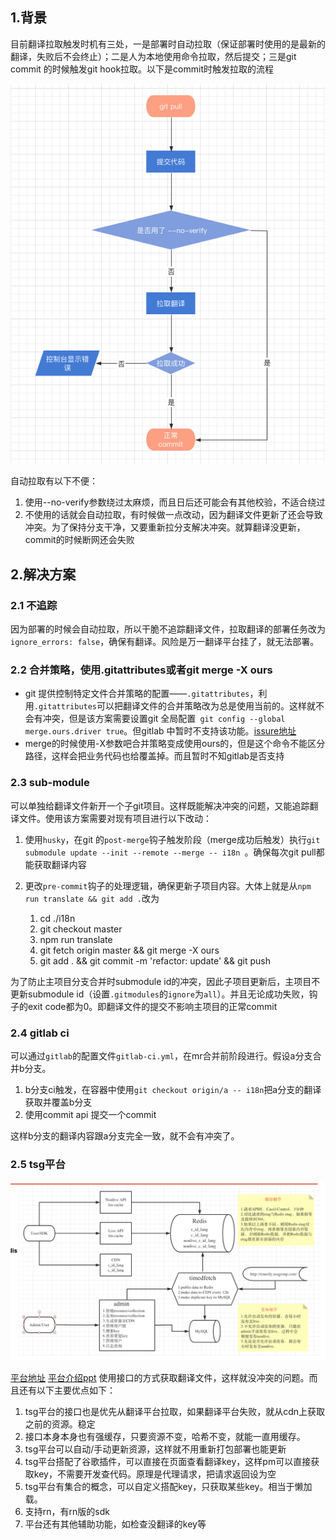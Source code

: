 ## 1.背景

目前翻译拉取触发时机有三处，一是部署时自动拉取（保证部署时使用的是最新的翻译，失败后不会终止）；二是人为本地使用命令拉取，然后提交；三是git commit 的时候触发git hook拉取。以下是commit时触发拉取的流程

![image-20220209141129842](image-20220209141129842.png)

自动拉取有以下不便：

1. 使用--no-verify参数绕过太麻烦，而且日后还可能会有其他校验，不适合绕过
2. 不使用的话就会自动拉取，有时候做一点改动，因为翻译文件更新了还会导致冲突。为了保持分支干净，又要重新拉分支解决冲突。就算翻译没更新，commit的时候断网还会失败



## 2.解决方案

### 2.1 不追踪

因为部署的时候会自动拉取，所以干脆不追踪翻译文件，拉取翻译的部署任务改为`ignore_errors: false`，确保有翻译。风险是万一翻译平台挂了，就无法部署。

### 2.2 合并策略，使用.gitattributes或者git merge -X ours

+ git 提供控制特定文件合并策略的配置——`.gitattributes`，利用`.gitattributes`可以把翻译文件的合并策略改为总是使用当前的。这样就不会有冲突，但是该方案需要设置git 全局配置` git config --global merge.ours.driver true`。但gitlab 中暂时不支持该功能。[issure地址](https://gitlab.com/gitlab-org/gitlab/-/issues/18830)
+ merge的时候使用-X参数吧合并策略变成使用ours的，但是这个命令不能区分路径，这样会把业务代码也给覆盖掉。而且暂时不知gitlab是否支持

### 2.3 sub-module

可以单独给翻译文件新开一个子git项目。这样既能解决冲突的问题，又能追踪翻译文件。使用该方案需要对现有项目进行以下改动：

1. 使用`husky`，在git 的`post-merge`钩子触发阶段（merge成功后触发）执行`git submodule update --init --remote --merge -- i18n `。确保每次git pull都能获取翻译内容

2. 更改`pre-commit`钩子的处理逻辑，确保更新子项目内容。大体上就是从`npm run translate && git add .`改为

   1. cd ./i18n
   2. git checkout master
   3. npm run translate
   4. git fetch origin master && git merge -X ours
   5. git add . && git commit -m 'refactor: update' && git push

为了防止主项目分支合并时submodule id的冲突，因此子项目更新后，主项目不更新submodule id（设置`.gitmodules`的`ignore`为`all`）。并且无论成功失败，钩子的exit code都为0。即翻译文件的提交不影响主项目的正常commit

### 2.4 gitlab ci

可以通过`gitlab`的配置文件`gitlab-ci.yml`，在mr合并前阶段进行。假设a分支合并b分支。

1. b分支ci触发，在容器中使用`git checkout origin/a -- i18n`把a分支的翻译获取并覆盖b分支
2. 使用commit api 提交一个commit

这样b分支的翻译内容跟a分支完全一致，就不会有冲突了。



### 2.5 tsg平台

![image-20220211102319452](image-20220211102319452.png)

[平台地址](https://tsp.i.seller.shopee.io/guide/general)
[平台介绍ppt](https://docs.google.com/presentation/d/17zG0Bp_VrhV6xTUzj4oZzMYmNwdbAX_q/edit#slide=id.gd0d83bca59_0_151)
使用接口的方式获取翻译文件，这样就没冲突的问题。而且还有以下主要优点如下：

1. tsg平台的接口也是优先从翻译平台拉取，如果翻译平台失败，就从cdn上获取之前的资源。稳定
2. 接口本身本身也有强缓存，只要资源不变，哈希不变，就能一直用缓存。
3. tsg平台可以自动/手动更新资源，这样就不用重新打包部署也能更新
4. tsg平台搭配了谷歌插件，可以直接在页面查看翻译key，这样pm可以直接获取key，不需要开发查代码。原理是代理请求，把请求返回设为空
5. tsg平台有集合的概念，可以自定义搭配key，只获取某些key。相当于懒加载。
6. 支持rn，有rn版的sdk
7. 平台还有其他辅助功能，如检查没翻译的key等
